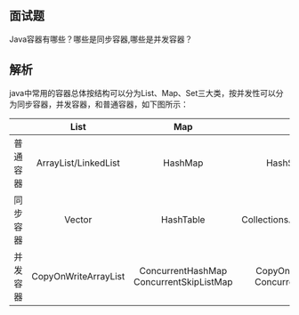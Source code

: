 ## 面试题

Java容器有哪些？哪些是同步容器,哪些是并发容器？

## 解析
java中常用的容器总体按结构可以分为List、Map、Set三大类，按并发性可以分为同步容器，并发容器，和普通容器，如下图所示：

| |List|Map|Set|  
|:----:|:---:|:---:|:---:|  
|普通容器  |ArrayList/LinkedList|HashMap|HashSet/TreeSet|
|同步容器  |Vector|HashTable|Collections.SynchronizedSet|
|并发容器  |CopyOnWriteArrayList|ConcurrentHashMap  ConcurrentSkipListMap|CopyOnWriteArraySet  ConcurrentSkipListSet|

